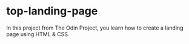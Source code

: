 # top-landing-page
In this project from The Odin Project, you learn how to create a landing page using HTML &amp; CSS.
